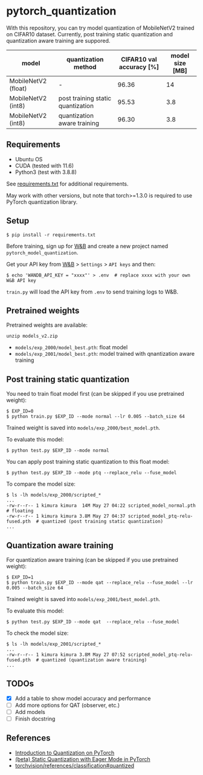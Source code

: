 # pytorch_quantization

With this repository, you can try model quantization of MobileNetV2 trained on CIFAR10 dataset.
Currently, post training static quantization and quantization aware training are suppored.

|model               |quantization method                |CIFAR10 val accuracy [%] |model size [MB]
|---                 |---                                |---                      |---
|MobileNetV2 (float) |-                                  |96.36                    |14
|MobileNetV2 (int8)  |post training static quantization  |95.53                    |3.8
|MobileNetV2 (int8)  |quantization aware training        |96.30                    |3.8

## Requirements

- Ubuntu OS
- CUDA (tested with 11.6)
- Python3 (test with 3.8.8)

See [requirements.txt](requirements.txt) for additional requirements.

May work with other versions, but note that torch>=1.3.0 is required to use PyTorch quantization library.

## Setup

```
$ pip install -r requirements.txt
```

Before training, sign up for [W&B](https://wandb.ai)
and create a new project named `pytorch_model_quantization`.

Get your API key from [W&B](https://wandb.ai) > `Settings` > `API keys` and then:

```
$ echo 'WANDB_API_KEY = "xxxx"' > .env  # replace xxxx with your own W&B API key
```

`train.py` will load the API key from `.env` to send training logs to W&B.

## Pretrained weights

Pretrained weights are available:

```
unzip models_v2.zip
```

- `models/exp_2000/model_best.pth`: float model
- `models/exp_2001/model_best.pth`: model trained with qnantization aware training

## Post training static quantization

You need to train float model first (can be skipped if you use pretrained weight):

```
$ EXP_ID=0
$ python train.py $EXP_ID --mode normal --lr 0.005 --batch_size 64
```

Trained weight is saved into `models/exp_2000/best_model.pth`.

To evaluate this model:

```
$ python test.py $EXP_ID --mode normal
```

You can apply post training static quantization to this float model:

```
$ python test.py $EXP_ID --mode ptq --replace_relu --fuse_model
```

To compare the model size:

```
$ ls -lh models/exp_2000/scripted_*
...
-rw-r--r-- 1 kimura kimura  14M May 27 04:22 scripted_model_normal.pth  # floating
-rw-r--r-- 1 kimura kimura 3.8M May 27 04:37 scripted_model_ptq-relu-fused.pth  # quantized (post training static quantization)
...
```

## Quantization aware training

For quantization aware training (can be skipped if you use pretrained weight):

```
$ EXP_ID=1
$ python train.py $EXP_ID --mode qat --replace_relu --fuse_model --lr 0.005 --batch_size 64
```

Trained weight is saved into `models/exp_2001/best_model.pth`.

To evaluate this model:

```
$ python test.py $EXP_ID --mode qat  --replace_relu --fuse_model
```

To check the model size:

```
$ ls -lh models/exp_2001/scripted_*
...
-rw-r--r-- 1 kimura kimura 3.8M May 27 07:52 scripted_model_ptq-relu-fused.pth  # quantized (quantization aware training)
...
```

## TODOs

- [x] Add a table to show model accuracy and performance
- [ ] Add more options for QAT (observer, etc.)
- [ ] Add models
- [ ] Finish docstring

## References

- [Introduction to Quantization on PyTorch](https://pytorch.org/blog/introduction-to-quantization-on-pytorch/)
- [(beta) Static Quantization with Eager Mode in PyTorch](https://pytorch.org/tutorials/advanced/static_quantization_tutorial.html)
- [torchvision/references/classification#quantized](https://github.com/pytorch/vision/tree/main/references/classification#quantized)
